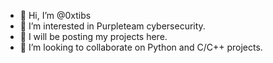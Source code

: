- 👋 Hi, I’m @0xtibs
- 👀 I’m interested in Purpleteam cybersecurity.
- 🌱 I will be posting my projects here. 
- 💞️ I’m looking to collaborate on Python and C/C++ projects.

<!---
0xtibs/0xtibs is a ✨ special ✨ repository because its `README.md` (this file) appears on your GitHub profile.
You can click the Preview link to take a look at your changes.
--->
